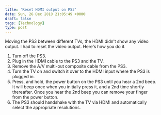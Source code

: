 ```yaml
---
title: 'Reset HDMI output on PS3'
date: Sun, 26 Dec 2010 21:05:49 +0000
draft: false
tags: [Technology]
type: post
---
```


Moving the PS3 between different TVs, the HDMI didn't show any video output. I had to reset the video output. Here's how you do it.

1.  Turn off the PS3.
2.  Plug in the HDMI cable to the PS3 and the TV.
3.  Remove the A/V multi-out composite cable from the PS3.
4.  Turn the TV on and switch it over to the HDMI input where the PS3 is plugged in.
5.  Press, and hold, the power button on the PS3 until you hear a 2nd beep. It will beep once when you initially press it, and a 2nd time shortly thereafter. Once you hear the 2nd beep you can remove your finger from the power button.
6.  The PS3 should handshake with the TV via HDMI and automatically select the appropriate resolutions.